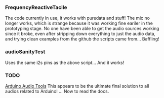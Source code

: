 <h3>FrequencyReactiveTacile</h3>
<p>The code currently in use, it works with puredata and stuff! The mic no longer works, which is strange because it was working fine eariler in the prototyping stage. No one have been able to get the audio sources working since it broke, even after stripping down everything to just the audio data, and trying clean examples from the github the scripts came from... Baffling!</p>

<h3>audioSanityTest</h3>
<p>Uses the same i2s pins as the above script... And it works!</p>

<h3>TODO</h3>
<p>
    <a href="https://github.com/pschatzmann/arduino-audio-tools?tab=readme-ov-file">Arduino Audio Tools</a>
    This appears to be the ultimate final solution to all audios related to Arduino! ... Now to read the docs.
</p>

